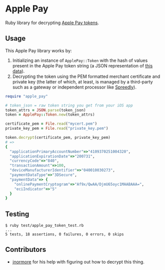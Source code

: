 # Apple Pay

Ruby library for decrypting [Apple Pay tokens](https://developer.apple.com/library/ios/documentation/PassKit/Reference/PaymentTokenJSON/PaymentTokenJSON.html).

## Usage

This Apple Pay library works by:

1. Initializing an instance of `ApplePay::Token` with the hash of values present in the Apple Pay token string (a JSON representation of [this data](https://developer.apple.com/library/ios/documentation/PassKit/Reference/PaymentTokenJSON/PaymentTokenJSON.html)).
2. Decrypting the token using the PEM formatted merchant certificate and private key (the latter of which, at least, is managed by a third-party such as a gateway or independent processor like [Spreedly](https://spreedly.com)).

```ruby
require "apple_pay"

# token_json = raw token string you get from your iOS app
token_attrs = JSON.parse(token_json)
token = ApplePay::Token.new(token_attrs)

certificate_pem = File.read("mycert.pem")
private_key_pem = File.read("private_key.pem")

token.decrypt(certificate_pem, private_key_pem)
# =>
{
  "applicationPrimaryAccountNumber"=>"4109370251004320",
  "applicationExpirationDate"=>"200731",
  "currencyCode"=>"840",
  "transactionAmount"=>100,
  "deviceManufacturerIdentifier"=>"040010030273",
  "paymentDataType"=>"3DSecure",
  "paymentData"=> {
    "onlinePaymentCryptogram"=>"Af9x/QwAA/DjmU65oyc1MAABAAA=",
    "eciIndicator"=>"5"
  }
}
```

## Testing

```session
$ ruby test/apple_pay_token_test.rb
...
5 tests, 18 assertions, 0 failures, 0 errors, 0 skips
```

## Contributors

* [jnormore](https://github.com/jnormore) for his help with figuring out how to decrypt this thing.
